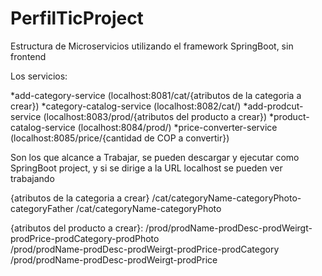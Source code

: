 # PerfilTicProject

Estructura de Microservicios utilizando el framework SpringBoot, sin frontend

Los servicios:

  *add-category-service (localhost:8081/cat/{atributos de la categoria a crear})
  *category-catalog-service (localhost:8082/cat/)
  *add-prodcut-service (localhost:8083/prod/{atributos del producto a crear})
  *product-catalog-service (localhost:8084/prod/)
  *price-converter-service (localhost:8085/price/{cantidad de COP a convertir})


Son los que alcance a Trabajar, se pueden descargar y ejecutar como SpringBoot project, y si se dirige a la URL localhost se pueden 
ver trabajando

{atributos de la categoria a crear}
                          /cat/categoryName-categoryPhoto-categoryFather 
                          /cat/categoryName-categoryPhoto


{atributos del producto a crear}:
                          /prod/prodName-prodDesc-prodWeirgt-prodPrice-prodCategory-prodPhoto  
		  										/prod/prodName-prodDesc-prodWeirgt-prodPrice-prodCategory
			  									/prod/prodName-prodDesc-prodWeirgt-prodPrice
